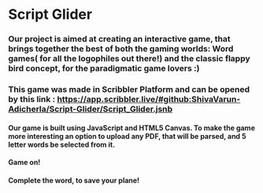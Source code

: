 # Script Glider
### Our project is aimed at creating an interactive game, that brings together the best of both the gaming worlds: Word games( for all the logophiles out there!) and the classic flappy bird concept, for the paradigmatic game lovers :)
### This game was made in Scribbler Platform and can be opened by this link : https://app.scribbler.live/#github:ShivaVarun-Adicherla/Script-Glider/Script_Glider.jsnb
#### Our game is built using JavaScript and HTML5 Canvas. To make the game more interesting an option to upload any PDF, that will be parsed, and 5 letter words be selected from it.
#### Game on! 
#### Complete the word, to save your plane!
